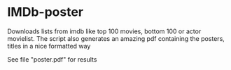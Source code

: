 # IMDb-poster
Downloads lists from imdb like top 100 movies, bottom 100 or actor movielist. The script also generates an amazing pdf containing the posters, titles in a nice formatted way

See file "poster.pdf" for results
